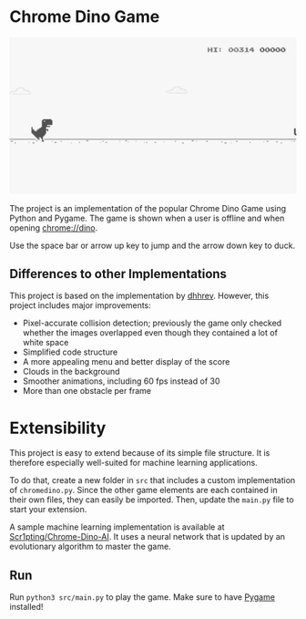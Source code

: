 # Chrome Dino Game

![GIF Showing Gameplay](resources/gameplay.gif)

The project is an implementation of the popular Chrome Dino Game using 
Python and Pygame. The game is shown when a user is offline and when opening [chrome://dino](chrome://dino).

Use the space bar or arrow up key to jump and the arrow down key to duck.


## Differences to other Implementations

This project is based on the implementation by [dhhrev](https://github.com/dhhruv/Chrome-Dino-Runner).
However, this project includes major improvements:

- Pixel-accurate collision detection; previously the game only checked
  whether the images overlapped even though they contained a lot of
  white space
- Simplified code structure
- A more appealing menu and better display of the score
- Clouds in the background
- Smoother animations, including 60 fps instead of 30
- More than one obstacle per frame


# Extensibility

This project is easy to extend because of its simple file structure.
It is therefore especially well-suited for machine learning
applications.

To do that, create a new folder in `src` that includes a custom
implementation of `chromedino.py`. Since the other game elements are
each contained in their own files, they can easily be imported. Then,
update the `main.py` file to start your extension.

A sample machine learning implementation is available at [Scr1pting/Chrome-Dino-AI](https://github.com/Scr1pting/Chrome-Dino-AI).
It uses a neural network that is updated by an evolutionary algorithm
to master the game.


## Run

Run `python3 src/main.py` to play the game.
Make sure to have [Pygame](https://www.pygame.org/docs/) installed!
